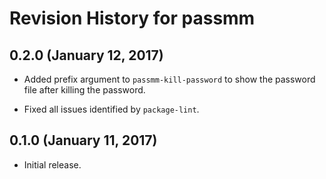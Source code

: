 # Revision History for passmm

## 0.2.0 (January 12, 2017)

  * Added prefix argument to `passmm-kill-password` to show the
    password file after killing the password.

  * Fixed all issues identified by `package-lint`.

## 0.1.0 (January 11, 2017)

  * Initial release.
